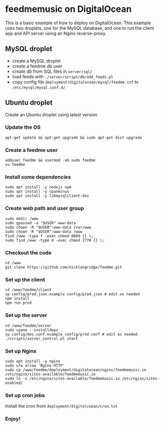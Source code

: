 # feedmemusic on DigitalOcean

This is a basic example of how to deploy on DigitalOcean. This example uses two droplets, one for the MySQL database, and one to run the client app and API server using an Nginx reverse-proxy.

## MySQL droplet
- create a MySQL droplet
- create a feedme db user
- create db from SQL files in `server/sql/`
- load feeds with `./server/script/db/add_feeds.pl`
- copy config file `deployment/digitalocean/mysql/feedme.cnf` to `/etc/mysql/mysql.conf.d/`

## Ubuntu droplet

Create an Ubuntu droplet using latest version

### Update the OS
```
apt-get update && apt-get upgrade && sudo apt-get dist-upgrade
```
### Create a feedme user
```
adduser feedme && usermod -aG sudo feedme
su feedme
```
### Install some dependencies
```
sudo apt install -y nodejs npm
sudo apt install -y cpanminus
sudo apt install -y libmysqlclient-dev
```

### Create web path and user group
```
sudo mkdir /www
sudo gpasswd -a "$USER" www-data
sudo chown -R "$USER":www-data /var/www
sudo chown -R "$USER":www-data /www
find /www -type f -exec chmod 0660 {} \;
sudo find /www -type d -exec chmod 2770 {} \;
```
### Checkout the code
```
cd /www
git clone https://github.com/nicklangridge/feedme.git
```

### Set up the client
```
cd /www/feedme/client
cp config/prod.json.example config/prod.json # edit as needed
npm install
npm run prod
```

### Set up the server
```
cd /www/feedme/server
sudo cpanm --installdeps .
cp config/dev.conf.example config/prod.conf # edit as needed
./scripts/server_control.pl start
```
### Set up Nginx
```
sudo apt install -y nginx
sudo ufw allow 'Nginx HTTP'
sudo cp /www/feedme/deployment/digitalocean/nginx/feedmemusic.io /etc/nginx/sites-available/feedmemusic.io
sudo ln -s /etc/nginx/sites-available/feedmemusic.io /etc/nginx/sites-enabled/
```

### Set up cron jobs
Install the cron from `deployment/digitalcoean/cron.txt`

### Enjoy!